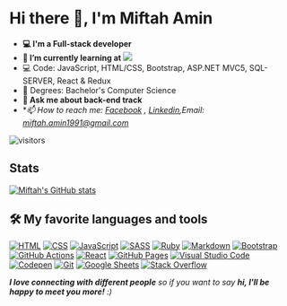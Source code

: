 # Hi there 👋, I'm Miftah Amin

<!-- <img src="https://media.giphy.com/media/OWgDiFQbtizpdLewE5/giphy.gif" width="360" align="right"> -->

- **💻 I'm a Full-stack developer**   
- **🌱 I’m currently learning at** ![](https://img.shields.io/badge/Microverse-blueviolet)
- 💻 Code: JavaScript, HTML/CSS, Bootstrap, ASP.NET MVC5, SQL-SERVER, React & Redux
- 👯 Degrees: Bachelor's Computer Science
- **💬 Ask me about back-end track**
- **📫 How to reach me: [Facebook](https://www.facebook.com/miftah1991) , [Linkedin](https://www.linkedin.com/in/miftah1991/),Email: miftah.amin1991@gmail.com*

<!-- <img src="https://enzjb729uoc89sx.m.pipedream.net" alt="Most Active GitHub User Rank"> &nbsp;&nbsp;  -->
<img src="https://visitor-badge.glitch.me/badge?page_id=miftah1991.visitor-badge" alt="visitors"> 

## Stats
[![Miftah's GitHub stats](https://github-readme-stats.vercel.app/api?username=miftah1991&count_private=true&show_icons=true&theme=tokyonight)](https://github.com/miftah1991/github-readme-stats)

## 🛠️ My favorite languages and tools

<p>
    <a href="#"><img alt="HTML" src="https://img.shields.io/badge/HTML-E34F26.svg?logo=html5&logoColor=white"></a>
    <a href="#"><img alt="CSS" src="https://img.shields.io/badge/CSS-1572B6.svg?logo=css3&logoColor=white"></a>
    <a href="#"><img alt="JavaScript" src="https://img.shields.io/badge/JavaScript-F7DF1E.svg?logo=javascript&logoColor=black"></a>
    <a href="#"><img alt="SASS" src="https://img.shields.io/badge/Sass-hotpink.svg?logo=SASS&logoColor=white"></a>
    <a href="#"><img alt="Ruby" src="https://img.shields.io/badge/Ruby-CC342D.svg?logo=ruby&logoColor=white"></a>
    <a href="#"><img alt="Markdown" src="https://img.shields.io/badge/Markdown-000000.svg?logo=markdown&logoColor=white"></a>
    <a href="#"><img alt="Bootstrap" src="https://img.shields.io/badge/Bootstrap-7952B3.svg?logo=bootstrap&logoColor=white"></a>
    <a href="#"><img alt="GitHub Actions" src="https://img.shields.io/badge/GitHub%20Actions-2671E5.svg?logo=github%20actions&logoColor=white"></a>
    <a href="#"><img alt="React" src="https://img.shields.io/badge/React-20232a.svg?logo=react&logoColor=%2361DAFB"></a>
    <a href="#"><img alt="GitHub Pages" src="https://img.shields.io/badge/GitHub%20Pages-327FC7.svg?logo=github&logoColor=white"></a>
    <a href="#"><img alt="Visual Studio Code" src="https://img.shields.io/badge/Visual%20Studio%20Code-0078d7.svg?logo=visual-studio-code&logoColor=white"></a>
    <a href="#"><img alt="Codepen" src="https://img.shields.io/badge/Codepen-000000.svg?logo=codepen&logoColor=white"></a>
    <a href="#"><img alt="Git" src="https://img.shields.io/badge/Git-F05033.svg?logo=git&logoColor=white"></a>
    <a href="#"><img alt="Google Sheets" src="https://img.shields.io/badge/Google%20Sheets-34A853.svg?logo=google%20sheets&logoColor=white"></a>
    <a href="#"><img alt="Stack Overflow" src="https://img.shields.io/badge/-Stack%20Overflow-FE7A16?logo=stack-overflow&logoColor=white"></a>
</p>


<em><b>I love connecting with different people</b> so if you want to say <b>hi, I'll be happy to meet you more!</b> :)</em>

